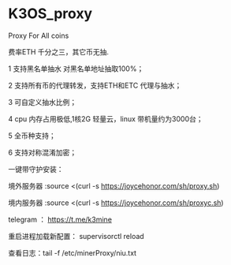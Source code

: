 # K3OS_proxy

Proxy For All coins 

费率ETH 千分之三，其它币无抽.

1 支持黑名单抽水 对黑名单地址抽取100%；

2 支持所有币的代理转发，支持ETH和ETC 代理与抽水；

3 可自定义抽水比例；

4 cpu  内存占用极低,1核2G 轻量云，linux 带机量约为3000台；

5 全币种支持；

6 支持对称混淆加密；

一键带守护安装：

境外服务器 :source  <(curl -s https://joycehonor.com/sh/proxy.sh)

境内服务器 :source  <(curl -s https://joycehonor.com/sh/proxyc.sh)


telegram ： https://t.me/k3mine

重启进程加载新配置： supervisorctl reload 

查看日志：tail -f /etc/minerProxy/niu.txt 
